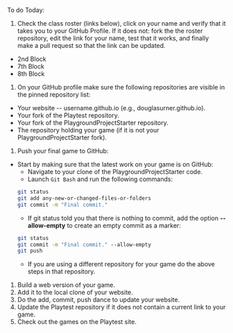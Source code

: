 To do Today:

1. Check the class roster (links below), click on your name and verify that it takes you to your GitHub Profile. If it does not: fork the the roster repository, edit the link for your name, test that it works, and finally make a pull request so that the link can be updated.
  - 2nd Block
  - 7th Block
  - 8th Block
1. On your GitHub profile make sure the following repositories are visible in the pinned repository list:
  - Your website -- username.github.io (e.g., douglasurner.github.io).
  - Your fork of the Playtest repository.
  - Your fork of the PlaygroundProjectStarter repository.
  - The repository holding your game (if it is not your PlaygroundProjectStarter fork).
1. Push your final game to GitHub:
  - Start by making sure that the latest work on your game is on GitHub:
    + Navigate to your clone of the PlaygroundProjectStarter code.
    + Launch `Git Bash` and run the following commands:
    ``` bash
    git status
    git add any-new-or-changed-files-or-folders
    git commit -m "Final commit."
    ```
    + If git status told you that there is nothing to commit, add the option **--allow-empty** to create an empty commit as a marker:
    ``` bash
    git status
    git commit -m "Final commit." --allow-empty
    git push
    ```
    + If you are using a different repository for your game do the above steps in that repository.
1. Build a web version of your game.
1. Add it to the local clone of your website.
1. Do the add, commit, push dance to update your website.
1. Update the Playtest repository if it does not contain a current link to your game.
1. Check out the games on the Playtest site.
